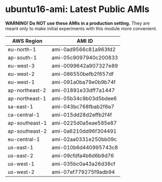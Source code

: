 # ubuntu16-ami: Latest Public AMIs

**WARNING! Do NOT use these AMIs in a production setting.** They are meant only to make
    initial experiments with this module more convenient.

| AWS Region | AMI ID |
| ---------- | ------ |
| eu-north-1 | ami-0ad9566c81a963fd2 |
| ap-south-1 | ami-05c9097940c200833 |
| eu-west-3 | ami-0099642a907327e89 |
| eu-west-2 | ami-086550befb2f657df |
| eu-west-1 | ami-091a0ba79e0b9b74f |
| ap-northeast-2 | ami-01891e33dff7a1447 |
| ap-northeast-1 | ami-05b34c9b03d5bdee6 |
| sa-east-1 | ami-043bc768fbab2f6e7 |
| ca-central-1 | ami-015dd28d2effb2f4f |
| ap-southeast-1 | ami-0225d0a5eae585e87 |
| ap-southeast-2 | ami-0a6210dd96f304491 |
| eu-central-1 | ami-02aa0331e250bb09c |
| us-east-1 | ami-010b6d440995743c8 |
| us-east-2 | ami-09cfdfa4b6d6b9d76 |
| us-west-1 | ami-035bc0a43a26d38cf |
| us-west-2 | ami-07ef779275f9adb94 |
